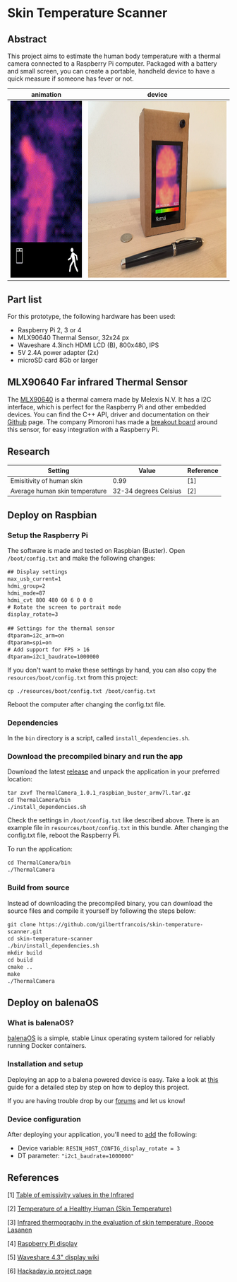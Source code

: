 # Skin Temperature Scanner

## Abstract

This project aims to estimate the human body temperature with a
thermal camera connected to a Raspberry Pi computer. Packaged with
a battery and small screen, you can create a portable, handheld
device to have a quick measure if someone has fever or not.

|animation   | device  |
|---|---|
|<img alt="preview" src="resources/doc/preview.gif" height=400 width=240> | <img alt="box" src="resources/doc/01.jpg" height=400 width=533>|

## Part list

For this prototype, the following hardware has been used:
- Raspberry Pi 2, 3 or 4
- MLX90640 Thermal Sensor, 32x24 px 
- Waveshare 4.3inch HDMI LCD (B), 800x480, IPS
- 5V 2.4A power adapter (2x)
- microSD card 8Gb or larger

## MLX90640 Far infrared Thermal Sensor

The [MLX90640](https://www.melexis.com/en/product/MLX90640/Far-Infrared-Thermal-Sensor-Array) is a thermal camera
made by Melexis N.V. It has a I2C interface, which is perfect for the Raspberry Pi and other embedded devices. You can 
find the C++ API, driver and documentation on their [Github](https://github.com/melexis/mlx90640-library) page.
The company Pimoroni has made a 
[breakout board](https://shop.pimoroni.com/products/mlx90640-thermal-camera-breakout?variant=12536948654163) around this
sensor, for easy integration with a Raspberry Pi.

## Research

| Setting                        | Value                 | Reference |
| ------------------------------ | --------------------- | --------- |
| Emisitivity of human skin      | 0.99                  | [1]       |
| Average human skin temperature | 32-34 degrees Celsius | [2]       |


## Deploy on Raspbian
### Setup the Raspberry Pi

The software is made and tested on Raspbian (Buster). Open `/boot/config.txt` and make the following changes:

```
## Display settings
max_usb_current=1
hdmi_group=2
hdmi_mode=87
hdmi_cvt 800 480 60 6 0 0 0 
# Rotate the screen to portrait mode
display_rotate=3

## Settings for the thermal sensor
dtparam=i2c_arm=on
dtparam=spi=on
# Add support for FPS > 16
dtparam=i2c1_baudrate=1000000
```

If you don't want to make these settings by hand, you can also copy the `resources/boot/config.txt` from this project:

```shell script
cp ./resources/boot/config.txt /boot/config.txt
```
Reboot the computer after changing the config.txt file.

### Dependencies

In the `bin` directory is a script, called `install_dependencies.sh`.


### Download the precompiled binary and run the app

Download the latest [release](https://github.com/gilbertfrancois/skin-temperature-scanner/releases) 
and unpack the application in your preferred location:
```shell script
tar zxvf ThermalCamera_1.0.1_raspbian_buster_armv7l.tar.gz
cd ThermalCamera/bin
./install_dependencies.sh
```
Check the settings in `/boot/config.txt` like described above. There is an example file in `resources/boot/config.txt` in 
this bundle. After changing the config.txt file, reboot the Raspberry Pi.

To run the application:
```shell script
cd ThermalCamera/bin
./ThermalCamera
```

### Build from source

Instead of downloading the precompiled binary, you can download the source files and compile it yourself by following
the steps below:

```shell script
git clone https://github.com/gilbertfrancois/skin-temperature-scanner.git
cd skin-temperature-scanner
./bin/install_dependencies.sh
mkdir build
cd build
cmake ..
make
./ThermalCamera
``` 

## Deploy on balenaOS

### What is balenaOS?
[balenaOS](https://www.balena.io/os/) is a simple, stable Linux operating system tailored for reliably running Docker containers.

### Installation and setup
Deploying an app to a balena powered device is easy. Take a look at [this]() guide for a detailed step by step on how to deploy this project.

If you are having trouble drop by our [forums](https://forums.balena.io/) and let us know!

### Device configuration
After deploying your application, you'll need to [add](https://www.balena.io/docs/learn/manage/configuration/) the following: 
- Device variable: `RESIN_HOST_CONFIG_display_rotate = 3`
- DT parameter: `"i2c1_baudrate=1000000"`

## References

[1] [Table of emissivity values in the Infrared](https://www.optotherm.com/emiss-table.htm)

[2] [Temperature of a Healthy Human (Skin Temperature)](https://hypertextbook.com/facts/2001/AbantyFarzana.shtml)

[3] [Infrared thermography in the evaluation of skin temperature, Roope Lasanen](https://core.ac.uk/download/pdf/32431058.pdf?repositoryId=322)

[4] [Raspberry Pi display](https://www.raspberrypi.org/documentation/hardware/display/)

[5] [Waveshare 4.3" display wiki](https://www.waveshare.com/wiki/4.3inch_HDMI_LCD_(B))

[6] [Hackaday.io project page](https://hackaday.io/project/170595-skin-temperature-scanner)
